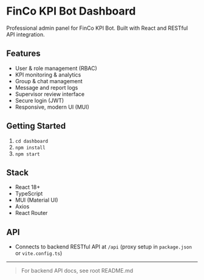 # FinCo KPI Bot Dashboard

Professional admin panel for FinCo KPI Bot. Built with React and RESTful API integration.

## Features
- User & role management (RBAC)
- KPI monitoring & analytics
- Group & chat management
- Message and report logs
- Supervisor review interface
- Secure login (JWT)
- Responsive, modern UI (MUI)

## Getting Started

1. `cd dashboard`
2. `npm install`
3. `npm start`

## Stack
- React 18+
- TypeScript
- MUI (Material UI)
- Axios
- React Router

## API
- Connects to backend RESTful API at `/api` (proxy setup in `package.json` or `vite.config.ts`)

---

> For backend API docs, see root README.md
